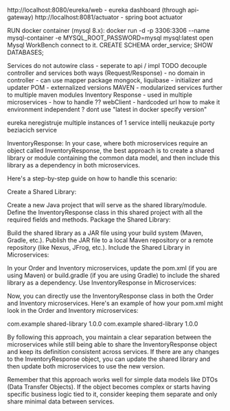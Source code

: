 http://localhost:8080/eureka/web - eureka dashboard (through api-gateway)
http://localhost:8081/actuator - spring boot actuator

RUN docker container (mysql 8.x):
docker run -d -p 3306:3306 --name mysql-container -e MYSQL_ROOT_PASSWORD=mysql mysql:latest
open Mysql WorkBench connect to it.
CREATE SCHEMA order_service;
SHOW DATABASES;


Services do not autowire class - seperate to api / impl
TODO decouple controller and services both ways (Request/Response) - no domain in controller - can use mapper package
mongock, liquibase - initializer and updater
POM - externalized versions
MAVEN - modularized services further to multiple maven modules
Inventory Response - used in multiple microservices - how to handle ??
webClient - hardcoded url how to make it environment independent ?
dont use "latest in docker specify version"

eureka neregistruje multiple instances of 1 service
intellij neukazuje porty beziacich service



InventoryResponse:
In your case, where both microservices require an object called InventoryResponse, the best approach is to create a shared library or module containing the common data model, and then include this library as a dependency in both microservices.

Here's a step-by-step guide on how to handle this scenario:

Create a Shared Library:

Create a new Java project that will serve as the shared library/module.
Define the InventoryResponse class in this shared project with all the required fields and methods.
Package the Shared Library:

Build the shared library as a JAR file using your build system (Maven, Gradle, etc.).
Publish the JAR file to a local Maven repository or a remote repository (like Nexus, JFrog, etc.).
Include the Shared Library in Microservices:

In your Order and Inventory microservices, update the pom.xml (if you are using Maven) or build.gradle (if you are using Gradle) to include the shared library as a dependency.
Use InventoryResponse in Microservices:

Now, you can directly use the InventoryResponse class in both the Order and Inventory microservices.
Here's an example of how your pom.xml might look in the Order and Inventory microservices:

<!-- In the Order microservice pom.xml -->
<dependencies>
    <!-- Other dependencies -->
    <dependency>
        <groupId>com.example</groupId>
        <artifactId>shared-library</artifactId>
        <version>1.0.0</version> <!-- Replace with the actual version you published -->
    </dependency>
</dependencies>

<!-- In the Inventory microservice pom.xml -->
<dependencies>
    <!-- Other dependencies -->
    <dependency>
        <groupId>com.example</groupId>
        <artifactId>shared-library</artifactId>
        <version>1.0.0</version> <!-- Replace with the actual version you published -->
    </dependency>
</dependencies>

By following this approach, you maintain a clear separation between the microservices while still being able to share the InventoryResponse object and keep its definition consistent across services. If there are any changes to the InventoryResponse object, you can update the shared library and then update both microservices to use the new version.

Remember that this approach works well for simple data models like DTOs (Data Transfer Objects). If the object becomes complex or starts having specific business logic tied to it, consider keeping them separate and only share minimal data between services.